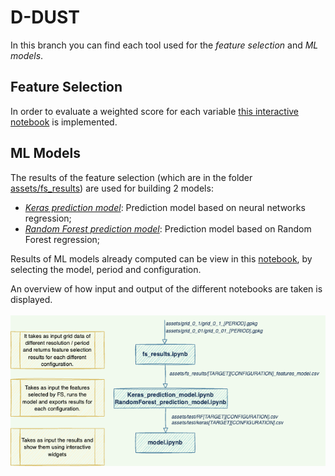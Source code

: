 # D-DUST
In this branch you can find each tool used for the *feature selection* and *ML models*. 


## Feature Selection
In order to evaluate a weighted score for each variable [this interactive notebook](https://github.com/opengeolab/D-DUST/blob/thesis_MB/notebooks/fs_results.ipynb) is implemented.

## ML Models
The results of the feature selection (which are in the folder [assets/fs_results](https://github.com/opengeolab/D-DUST/tree/thesis_MB/notebooks/assets/fs_results)) are used for building 2 models:
- *[Keras prediction model](https://github.com/opengeolab/D-DUST/blob/thesis_MB/notebooks/Keras_prediction_model.ipynb)*: Prediction model based on neural networks regression;
- *[Random Forest prediction model](https://github.com/opengeolab/D-DUST/blob/thesis_MB/notebooks/RandomForest_prediction_model.ipynb)*: Prediction model based on Random Forest regression;

Results of ML models already computed can be view in this [notebook](https://github.com/opengeolab/D-DUST/blob/thesis_MB/notebooks/model.ipynb), by selecting the model, period and configuration.

An overview of how input and output of the different notebooks are taken is displayed.
</br>
</br>
<img width="700" src = notebooks/assets/images/overview.png>
